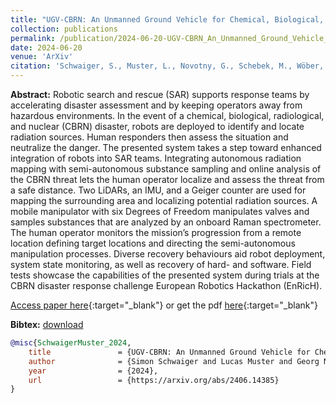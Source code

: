 ```yaml
---
title: "UGV-CBRN: An Unmanned Ground Vehicle for Chemical, Biological, Radiological, and Nuclear Disaster Response"
collection: publications
permalink: /publication/2024-06-20-UGV-CBRN_An_Unmanned_Ground_Vehicle_for_Chemical_Biological_Radiological_and_Nuclear_Disaster_Response
date: 2024-06-20
venue: 'ArXiv'
citation: 'Schwaiger, S., Muster, L., Novotny, G., Schebek, M., Wöber, W., Thalhammer, S., & Böhm, C. (2024). UGV-CBRN: An Unmanned Ground Vehicle for Chemical, Biological, Radiological, and Nuclear Disaster Response. arXiv preprint arXiv:2406.14385. https://arxiv.org/abs/2406.14385'
---
```


__Abstract:__ Robotic search and rescue (SAR) supports response teams by accelerating disaster assessment and by keeping operators away from hazardous environments. In the event of a chemical, biological, radiological, and nuclear (CBRN) disaster, robots are deployed to identify and locate radiation sources. Human responders then assess the situation and neutralize the danger. The presented system takes a step toward enhanced integration of robots into SAR teams. Integrating autonomous radiation mapping with semi-autonomous substance sampling and online analysis of the CBRN threat lets the human operator localize and assess the threat from a safe distance. Two LiDARs, an IMU, and a Geiger counter are used for mapping the surrounding area and localizing potential radiation sources. A mobile manipulator with six Degrees of Freedom manipulates valves and samples substances that are analyzed by an onboard Raman spectrometer. The human operator monitors the mission’s progression from a remote location defining target locations and directing the semi-autonomous manipulation processes. Diverse recovery behaviours aid robot deployment, system state monitoring, as well as recovery of hard- and software. Field tests showcase the capabilities of the presented system during trials at the CBRN disaster response challenge European Robotics Hackathon (EnRicH).

[Access paper here](https://doi.org/10.3233/ICA-230727){:target="_blank"} or get the pdf [here](https://novog93.github.io/files/paper/UGV-CBRN_An_Unmanned_Ground_Vehicle_for_Chemical_Biological_Radiological_and_Nuclear_Disaster_Response.pdf){:target="_blank"}

__Bibtex:__ [download](https://novog93.github.io/files/bib/SchwaigerMuster_2024.bib)

```bibtex
@misc{SchwaigerMuster_2024,
    title               = {UGV-CBRN: An Unmanned Ground Vehicle for Chemical, Biological, Radiological, and Nuclear Disaster Response. \textit{arXiv preprint arXiv:2406.14385}}, 
    author              = {Simon Schwaiger and Lucas Muster and Georg Novotny and Michael Schebek and Wilfried Wöber and Stefan Thalhammer and Christoph Böhm},
    year                = {2024},
    url                 = {https://arxiv.org/abs/2406.14385}
}
```